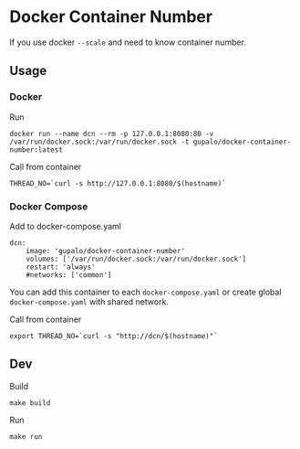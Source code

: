Docker Container Number
=======================

If you use docker `--scale` and need to know container number.

Usage
-----

### Docker

Run

    docker run --name dcn --rm -p 127.0.0.1:8080:80 -v /var/run/docker.sock:/var/run/docker.sock -t gupalo/docker-container-number:latest

Call from container

    THREAD_NO=`curl -s http://127.0.0.1:8080/$(hostname)`

### Docker Compose

Add to docker-compose.yaml

    dcn:
        image: 'gupalo/docker-container-number'
        volumes: ['/var/run/docker.sock:/var/run/docker.sock']
        restart: 'always'
        #networks: ['common']

You can add this container to each `docker-compose.yaml` or create global `docker-compose.yaml` with shared network.

Call from container

    export THREAD_NO=`curl -s "http://dcn/$(hostname)"`

Dev
---

Build

    make build

Run

    make run
